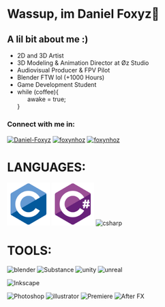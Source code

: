 <h1>Wassup, im Daniel Foxyz🦊<br> </h1> 
<p><h2> A lil bit about me :) </h2></p> 

- 2D and 3D Artist
- 3D Modeling & Animation Director at Øz Studio
- Audiovisual Producer & FPV Pilot
- Blender FTW lol (+1000 Hours)
- Game Development Student
- while (coffee){<br>
  &nbsp;&nbsp;&nbsp;&nbsp;&nbsp;&nbsp;awake = true;<br>
  }


<h3 align="left">Connect with me in:</h3>
  <p align="left">
    <a href="https://www.linkedin.com/in/daniel-foxyz-334720259/" target="blank"><img align="center" src="https://raw.githubusercontent.com/rahuldkjain/github-profile-readme-generator/master/src/images/icons/Social/linked-in-alt.svg" alt="Daniel-Foxyz" height="30" width="40" /></a>
    <a href="https://www.instagram.com/foxynhoz/" target="blank"><img align="center" src="https://raw.githubusercontent.com/rahuldkjain/github-profile-readme-generator/master/src/images/icons/Social/instagram.svg" alt="foxynhoz" height="40" width="40" /></a>
    <a href="t.me/foxynhoz/" ><img align="center" src="https://www.vectorlogo.zone/logos/telegram/telegram-icon.svg" alt="foxynhoz" height="40" width="40" /></a>

<div>
  <h1 >LANGUAGES:</h3>
    <p ><a target="_blank" rel="noreferrer"> <img src="https://raw.githubusercontent.com/devicons/devicon/master/icons/c/c-original.svg" alt="c" width="100" height="100"/> </a>
    <a  target="_blank" rel="noreferrer"> <img src="https://raw.githubusercontent.com/devicons/devicon/master/icons/csharp/csharp-original.svg" alt="csharp" width="100" height="100"/> </a>
    <a  target="_blank" rel="noreferrer"> <img src="https://img.icons8.com/?size=100&id=13441&format=png&color=000000" alt="csharp" width="100" height="100"/> </a> </p>
  <h1 ">TOOLS:</h3>
    <p > <a  target="_blank" rel="noreferrer"> <img src="https://img.icons8.com/?size=100&id=79040&format=png&color=000000" alt="blender" width="100" height="100"/> </a>    
    <a target="_blank" rel="noreferrer"> <img src="https://img.icons8.com/?size=100&id=pKrplEv3lofi&format=png&color=000000" alt="Substance" width="100" height="100"/> </a>
    <a  target="_blank" rel="noreferrer"> <img src="https://img.icons8.com/?size=100&id=55O6KKA9CyIA&format=png&color=000000" alt="unity" width="100" height="100"/> </a> 
    <a  target="_blank" rel="noreferrer"> <img src="https://img.icons8.com/?size=100&id=69503&format=png&color=000000" alt="unreal" width="100" height="100"/> </a> </p>
    <a  target="_blank" rel="noreferrer"> <img src="https://img.icons8.com/?size=100&id=79087&format=png&color=000000" alt="Inkscape" width="100" height="100"/> </a>
    <p > <a  target="_blank" rel="noreferrer"> <img src="https://img.icons8.com/?size=100&id=13677&format=png&color=000000" alt="Photoshop" width="100" height="100"/> </a>
    <a  target="_blank" rel="noreferrer"> <img src="https://img.icons8.com/?size=100&id=hksmgkMI669m&format=png&color=000000" alt="illustrator" width="100" height="100"/> </a>
    <a  target="_blank" rel="noreferrer"> <img src="https://img.icons8.com/?size=100&id=e57Y1CnsOasB&format=png&color=000000" alt="Premiere" width="100" height="100"/> </a>
    <a target="_blank" rel="noreferrer"> <img src="https://img.icons8.com/?size=100&id=108781&format=png&color=000000" alt="After FX" width="100" height="100"/> </a> </p>
  </div>
